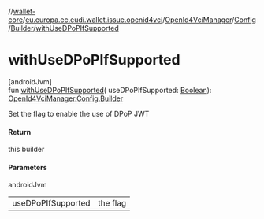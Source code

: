 //[wallet-core](../../../../../index.md)/[eu.europa.ec.eudi.wallet.issue.openid4vci](../../../index.md)/[OpenId4VciManager](../../index.md)/[Config](../index.md)/[Builder](index.md)/[withUseDPoPIfSupported](with-use-d-po-p-if-supported.md)

# withUseDPoPIfSupported

[androidJvm]\
fun [withUseDPoPIfSupported](with-use-d-po-p-if-supported.md)(
useDPoPIfSupported: [Boolean](https://kotlinlang.org/api/latest/jvm/stdlib/kotlin/-boolean/index.html)): [OpenId4VciManager.Config.Builder](index.md)

Set the flag to enable the use of DPoP JWT

#### Return

this builder

#### Parameters

androidJvm

|                    |          |
|--------------------|----------|
| useDPoPIfSupported | the flag |
